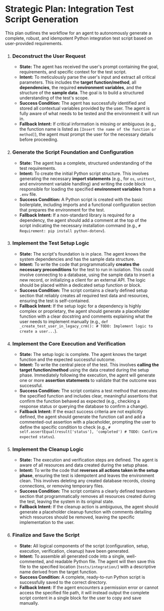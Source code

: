 # Strategic Plan: Integration Test Script Generation

This plan outlines the workflow for an agent to autonomously generate a complete, robust, and idempotent Python integration test script based on user-provided requirements.

1.  ### Deconstruct the User Request
    *   **State:** The agent has received the user's prompt containing the goal, requirements, and specific context for the test script.
    *   **Intent:** To meticulously parse the user's input and extract all critical parameters. This includes the **target function/method**, all **dependencies**, the required **environment variables**, and the structure of the **sample data**. The goal is to build a structured understanding of the test's scope.
    *   **Success Condition:** The agent has successfully identified and stored all contextual variables provided by the user. The agent is fully aware of what needs to be tested and the environment it will run in.
    *   **Fallback Intent:** If critical information is missing or ambiguous (e.g., the function name is listed as `[Insert the name of the function or method]`), the agent must prompt the user for the necessary details before proceeding.

2.  ### Generate the Script Foundation and Configuration
    *   **State:** The agent has a complete, structured understanding of the test requirements.
    *   **Intent:** To create the initial Python script structure. This involves generating the necessary **import statements** (e.g., for `os`, `unittest`, and environment variable handling) and writing the code block responsible for loading the specified **environment variables** from a `.env` file.
    *   **Success Condition:** A Python script is created with the basic boilerplate, including imports and a functional configuration section that prepares the environment for the test.
    *   **Fallback Intent:** If a non-standard library is required for a dependency, the agent should add a comment at the top of the script indicating the necessary installation command (e.g., `# Requirement: pip install python-dotenv`).

3.  ### Implement the Test Setup Logic
    *   **State:** The script's foundation is in place. The agent knows the system dependencies and has the sample data structure.
    *   **Intent:** To write the code that programmatically **creates the necessary preconditions** for the test to run in isolation. This could involve connecting to a database, using the sample data to insert a new record, or initializing a client for an external API. The logic should be placed within a dedicated setup function or block.
    *   **Success Condition:** The script contains a clearly defined setup section that reliably creates all required test data and resources, ensuring the test is self-contained.
    *   **Fallback Intent:** If the setup logic for a dependency is highly complex or proprietary, the agent should generate a placeholder function with a clear docstring and comments explaining what the user needs to implement manually (e.g., `def _create_test_user_in_legacy_crm(): # TODO: Implement logic to create a user...`).

4.  ### Implement the Core Execution and Verification
    *   **State:** The setup logic is complete. The agent knows the target function and the expected successful outcome.
    *   **Intent:** To write the central piece of the test. This involves **calling the target function/method** using the data created during the setup phase. Immediately following the execution, the agent will generate one or more **assertion statements** to validate that the outcome was successful.
    *   **Success Condition:** The script contains a test method that executes the specified function and includes clear, meaningful assertions that confirm the function behaved as expected (e.g., checking a response status or querying the database to confirm a change).
    *   **Fallback Intent:** If the exact success criteria are not explicitly defined, the agent should generate the function call and add a commented-out assertion with a placeholder, prompting the user to define the specific condition to check (e.g., `# self.assertEqual(result['status'], 'completed') # TODO: Confirm expected status`).

5.  ### Implement the Cleanup Logic
    *   **State:** The execution and verification steps are defined. The agent is aware of all resources and data created during the setup phase.
    *   **Intent:** To write the code that **reverses all actions taken in the setup phase**, ensuring the test is idempotent and leaves the environment clean. This involves deleting any created database records, closing connections, or removing temporary files.
    *   **Success Condition:** The script contains a clearly defined teardown section that programmatically removes all resources created during the test, leaving the system in its original state.
    *   **Fallback Intent:** If the cleanup action is ambiguous, the agent should generate a placeholder cleanup function with comments detailing which resources should be removed, leaving the specific implementation to the user.

6.  ### Finalize and Save the Script
    *   **State:** All logical components of the script (configuration, setup, execution, verification, cleanup) have been generated.
    *   **Intent:** To assemble all generated code into a single, well-commented, and readable Python file. The agent will then save this file to the specified location (`tests/integration/`) with a descriptive name derived from the target function.
    *   **Success Condition:** A complete, ready-to-run Python script is successfully saved to the correct directory.
    *   **Fallback Intent:** If the agent encounters a permission error or cannot access the specified file path, it will instead output the complete script content in a single block for the user to copy and save manually.